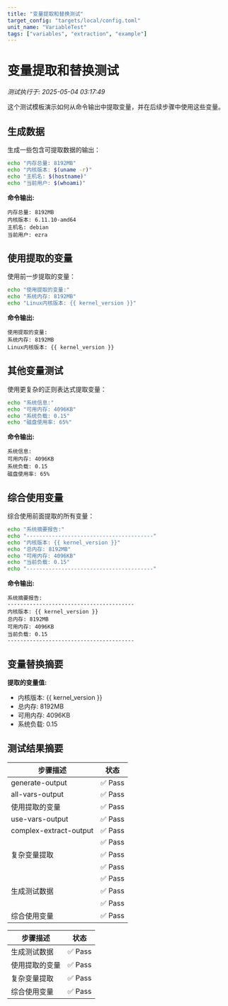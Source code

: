```yaml
---
title: "变量提取和替换测试"
target_config: "targets/local/config.toml"
unit_name: "VariableTest"
tags: ["variables", "extraction", "example"]
---
```



# 变量提取和替换测试

*测试执行于: 2025-05-04 03:17:49*

这个测试模板演示如何从命令输出中提取变量，并在后续步骤中使用这些变量。

## 生成数据

生成一些包含可提取数据的输出：

```bash
echo "内存总量: 8192MB"
echo "内核版本: $(uname -r)"
echo "主机名: $(hostname)"
echo "当前用户: $(whoami)"
```

**命令输出:**
```output
内存总量: 8192MB
内核版本: 6.11.10-amd64
主机名: debian
当前用户: ezra

```

## 使用提取的变量

使用前一步提取的变量：

```bash
echo "使用提取的变量:"
echo "系统内存: 8192MB"
echo "Linux内核版本: {{ kernel_version }}"
```

**命令输出:**
```output
使用提取的变量:
系统内存: 8192MB
Linux内核版本: {{ kernel_version }}

```

## 其他变量测试

使用更复杂的正则表达式提取变量：

```bash
echo "系统信息:"
echo "可用内存: 4096KB"
echo "系统负载: 0.15"
echo "磁盘使用率: 65%"
```

**命令输出:**
```output
系统信息:
可用内存: 4096KB
系统负载: 0.15
磁盘使用率: 65%

```

## 综合使用变量

综合使用前面提取的所有变量：

```bash
echo "系统摘要报告:"
echo "----------------------------------------"
echo "内核版本: {{ kernel_version }}"
echo "总内存: 8192MB"
echo "可用内存: 4096KB"
echo "当前负载: 0.15"
echo "----------------------------------------"
```

**命令输出:**
```output
系统摘要报告:
----------------------------------------
内核版本: {{ kernel_version }}
总内存: 8192MB
可用内存: 4096KB
当前负载: 0.15
----------------------------------------

```

## 变量替换摘要

**提取的变量值:**

- 内核版本: {{ kernel_version }}
- 总内存: 8192MB
- 可用内存: 4096KB
- 系统负载: 0.15

## 测试结果摘要


| 步骤描述 | 状态 |
|---------|------|
| generate-output | ✅ Pass |
| all-vars-output | ✅ Pass |
| 使用提取的变量 | ✅ Pass |
| use-vars-output | ✅ Pass |
| complex-extract-output | ✅ Pass |
| | ✅ Pass |
| 复杂变量提取 | ✅ Pass |
| | ✅ Pass |
| | ✅ Pass |
| 生成测试数据 | ✅ Pass |
| | ✅ Pass |
| 综合使用变量 | ✅ Pass |

| 步骤描述 | 状态 |
|---------|------|
| 生成测试数据 | ✅ Pass |
| 使用提取的变量 | ✅ Pass |
| 复杂变量提取 | ✅ Pass |
| 综合使用变量 | ✅ Pass |